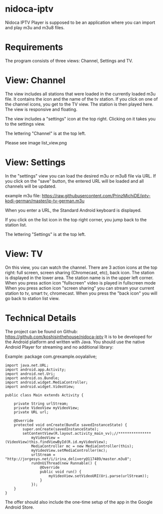 # nidoca-iptv
Nidoca IPTV Player is supposed to be an application where you can import and play m3u and m3u8 files.

# Requirements
The program consists of three views: Channel, Settings and TV.

# View: Channel
The view includes all stations that were loaded in the currently loaded m3u file. It contains the icon and the name of the tv station. If you click on one of the channel icons, you get to the TV view. The station is then played here. The view is responsive and floating.

The view includes a "settings" icon at the top right. Clicking on it takes you to the settings view.

The lettering "Channel" is at the top left.

Please see image list_view.png

# View: Settings

In the "settings" view you can load the desired m3u or m3u8 file via URL. If you click on the "save" button,
the entered URL will be loaded and all channels will be updated.

example m3u file:
https://raw.githubusercontent.com/PrinzMichiDE/iptv-kodi-german/master/ip-tv-german.m3u

When you enter a URL, the Standard Android keyboard is displayed.

If you click on the list icon in the top right corner, you jump back to the station list.

The lettering "Settings" is at the top left.


# View: TV

On this view, you can watch the channel.
There are 3 action icons at the top right: full screen, screen sharing (Chromecast, etc), back icon.
The station is displayed in the lower area. The station name is in the upper left corner.
When you press action icon "fullscreen" video is played in fullscreen mode
When you press action icon "screen sharing" you can stream your current station to tv, smart tv, chromecast.
When you press the "back icon" you will go back to station list view.



# Technical Details

The project can be found on Github:
https://github.com/koshisinthehouse/nidoca-iptv
It is to be developed for the Android platform and written with Java.
You should use the native Android Player for streaming and no additional library:

Example:
    package com.grexample.ooyalalive;

    import java.net.URL;
    import android.app.Activity;
    import android.net.Uri;
    import android.os.Bundle;
    import android.widget.MediaController;
    import android.widget.VideoView;

    public class Main extends Activity {

        private String urlStream;
        private VideoView myVideoView;
        private URL url;

        @Override
        protected void onCreate(Bundle savedInstanceState) {
            super.onCreate(savedInstanceState);
            setContentView(R.layout.activity_main_vv);//***************
                myVideoView = (VideoView)this.findViewById(R.id.myVideoView);
                MediaController mc = new MediaController(this);
                myVideoView.setMediaController(mc);         
                urlStream = "http://jorgesys.net/i/irina_delivery@117489/master.m3u8";
                runOnUiThread(new Runnable() {
                    @Override
                    public void run() {
                        myVideoView.setVideoURI(Uri.parse(urlStream)); 
                    }
                });
        }
    }


The offer should also include the one-time setup of the app in the Google Android Store.




